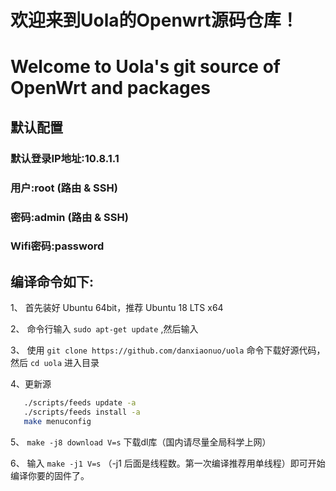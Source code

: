 欢迎来到Uola的Openwrt源码仓库！
=
Welcome to Uola's  git source of OpenWrt and packages
=
##  默认配置
### 默认登录IP地址:10.8.1.1
###           用户:root       (路由 & SSH)
###           密码:admin      (路由 & SSH)
###       Wifi密码:password

编译命令如下:
-

1、 首先装好 Ubuntu 64bit，推荐  Ubuntu  18 LTS x64

2、 命令行输入 `sudo apt-get update` ,然后输入

3、 使用 `git clone https://github.com/danxiaonuo/uola` 命令下载好源代码，然后 `cd uola` 进入目录

4、更新源
```bash
   ./scripts/feeds update -a
   ./scripts/feeds install -a
   make menuconfig
   ```

5、 `make -j8 download V=s` 下载dl库（国内请尽量全局科学上网）

6、 输入 `make -j1 V=s` （-j1 后面是线程数。第一次编译推荐用单线程）即可开始编译你要的固件了。
